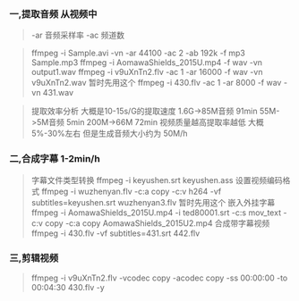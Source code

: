 ### 一,提取音频 从视频中
>-ar 音频采样率
-ac 频道数

>ffmpeg -i Sample.avi -vn -ar 44100 -ac 2 -ab 192k -f mp3 Sample.mp3
ffmpeg -i AomawaShields_2015U.mp4 -f wav -vn output1.wav
ffmpeg -i v9uXnTn2.flv -ac 1 -ar 16000 -f wav -vn v9uXnTn2.wav  暂时先用这个
ffmpeg -i 430.flv -ac 1 -ar 8000 -f wav -vn 431.wav 

>提取效率分析
大概是10-15s/G的提取速度
1.6G->85M音频 91min
55M->5M音频 5min
200M->66M  72min
视频质量越高提取率越低 大概5%-30%左右 但是生成音频大小约为 50M/h
	

### 二,合成字幕 1-2min/h

>字幕文件类型转换 ffmpeg -i keyushen.srt keyushen.ass
设置视频编码格式 ffmpeg -i wuzhenyan.flv -c:a copy -c:v h264 -vf subtitles=keyushen.srt wuzhenyan3.flv 暂时先用这个
嵌入外挂字幕 ffmpeg -i AomawaShields_2015U.mp4 -i ted80001.srt -c:s mov_text -c:v copy -c:a copy AomawaShields_2015U2.mp4	
合成带字幕视频ffmpeg -i 430.flv -vf subtitles=431.srt 442.flv
	
### 三,剪辑视频

>ffmpeg  -i v9uXnTn2.flv -vcodec copy -acodec copy -ss 00:00:00 -to 00:04:30 430.flv -y
